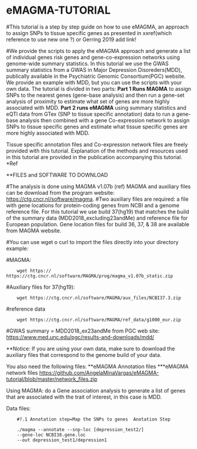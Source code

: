 # eMAGMA-TUTORIAL

#This tutorial is a step by step guide on how to use eMAGMA, an approach to assign SNPs to tissue specific genes as presented in xxref(which reference to use new one ?) or Gerring 2019 add link!

#We provide the scripts to apply the eMAGMA approach and generate a list of individual genes risk genes and gene-co-expression networks using genome-wide summary statistics. 
In this tutorial we use the GWAS summary statistics from a GWAS in Major Depression Disoreders(MDD), publically available in the Psychiatric Genomic Consortium(PGC) website. We provide an example with MDD, but you can use the scripts with your own data. 
The tutorial is divided in two parts: **Part 1 Runs MAGMA** to assign SNPs to the nearest genes (gene-base analysis) and then run a gene-set analysis of proximity to estimate what set of genes are more highly associated with MDD. **Part 2 runs eMAGMA** using summary statistics and eQTl data from GTex (SNP to tissue specific annotation) data to run a gene-base analysis then combined with a gene Co-expression network to assign SNPs to tissue specific genes and estimate what tissue specific genes are more highly associated with MDD.

Tissue specific annotation files and Co-expression network files are freely provided with this tutorial. Explanation of the methods and resources used in this tutorial are provided in the publication accompanying this tutorial. *Ref

**FILES and SOFTWARE TO DOWNLOAD

#The analysis is done using MAGMA v1.07b (ref) MAGMA and auxiliary files can be download from the program website: https://ctg.cncr.nl/software/magma.
#Two auxiliary files are required: a file with gene locations for protein-coding genes from NCBI and a genome reference file. For this tutorial we use build 37(hg19) that matches the build of the summary data (MDD2018_excluding23andMe) and reference file for European population. Gene location files for build 36, 37, & 38 are available from MAGMA website.

#You can use wget o curl to import the files directly into your directory example:

#MAGMA: 
        
        wget https:// https://ctg.cncr.nl/software/MAGMA/prog/magma_v1.07b_static.zip

#Auxiliary files for 37(hg19): 
        
        wget https://ctg.cncr.nl/software/MAGMA/aux_files/NCBI37.3.zip

#reference data 
        
        wget https://ctg.cncr.nl/software/MAGMA/ref_data/g1000_eur.zip

#GWAS summary = MDD2018_ex23andMe from PGC web site: https://www.med.unc.edu/pgc/results-and-downloads/mdd/

**Notice: If you are using your own data, make sure to download the auxiliary files that correspond to the genome build of your data.

You also need the following files: 
**eMAGMA Annotation files 
***eMAGMA network files https://github.com/AngelaMinaVargas/eMAGMA-tutorial/blob/master/network_files.zip 





Using MAGMA: do a Gene association analysis to generate a list of genes that are associated with the trait of interest, in this case is MDD.

Data files:
 

        #?.1 Annotation step=Map the SNPs to genes  Anotation Step

        ./magma --annotate --snp-loc [depression_test2/]
        --gene-loc NCBI38.gene.loc
        --out depression_test1/depression1
